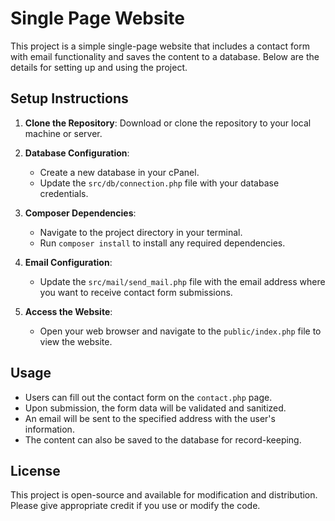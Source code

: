 # Single Page Website

This project is a simple single-page website that includes a contact form with email functionality and saves the content to a database. Below are the details for setting up and using the project.


## Setup Instructions

1. **Clone the Repository**: Download or clone the repository to your local machine or server.

2. **Database Configuration**:
   - Create a new database in your cPanel.
   - Update the `src/db/connection.php` file with your database credentials.

3. **Composer Dependencies**:
   - Navigate to the project directory in your terminal.
   - Run `composer install` to install any required dependencies.

4. **Email Configuration**:
   - Update the `src/mail/send_mail.php` file with the email address where you want to receive contact form submissions.

5. **Access the Website**:
   - Open your web browser and navigate to the `public/index.php` file to view the website.

## Usage

- Users can fill out the contact form on the `contact.php` page.
- Upon submission, the form data will be validated and sanitized.
- An email will be sent to the specified address with the user's information.
- The content can also be saved to the database for record-keeping.

## License

This project is open-source and available for modification and distribution. Please give appropriate credit if you use or modify the code.